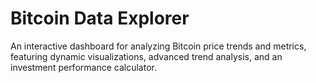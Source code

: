 # Bitcoin Data Explorer
An interactive dashboard for analyzing Bitcoin price trends and metrics, featuring dynamic visualizations, advanced trend analysis, and an investment performance calculator.